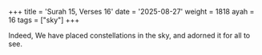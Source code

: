 +++
title = 'Surah 15, Verses 16'
date = '2025-08-27'
weight = 1818
ayah = 16
tags = ["sky"]
+++

Indeed, We have placed constellations in the sky, and adorned it for all to see.